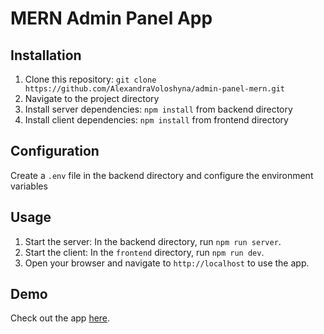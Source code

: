 # MERN Admin Panel App


## Installation

1. Clone this repository: `git clone https://github.com/AlexandraVoloshyna/admin-panel-mern.git`
2. Navigate to the project directory
3. Install server dependencies: `npm install` from backend directory
4. Install client dependencies: `npm install` from frontend directory

## Configuration
Create a `.env` file in the backend directory and configure the environment variables



## Usage

1. Start the server: In the backend directory, run `npm run server`.
2. Start the client: In the `frontend` directory, run `npm run dev`.
3. Open your browser and navigate to `http://localhost` to use the app.

## Demo
Check out the app [here](https://react-rdm2.onrender.com).
